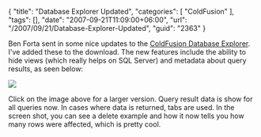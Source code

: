 {
	"title": "Database Explorer Updated",
	"categories": [
		"ColdFusion"
	],
	"tags": [],
	"date": "2007-09-21T11:09:00+06:00",
	"url": "/2007/09/21/Database-Explorer-Updated",
	"guid": "2363"
}

Ben Forta sent in some nice updates to the <a href="http://cfdbexplorer.riaforge.org/">ColdFusion Database Explorer</a>. I've added these to the download. The new features include the ability to hide views (which really helps on SQL Server) and metadata about query results, as seen below:


<a href="http://www.raymondcamden.com/images/dbexplorerbig.png"><img src="http://www.coldfusionjedi.com/images/dbexplorersmall.png"></a>

Click on the image above for a larger version. Query result data is show for all queries now. In cases where data is returned, tabs are used. In the screen shot, you can see a delete example and how it now tells you how many rows were affected, which is pretty cool.